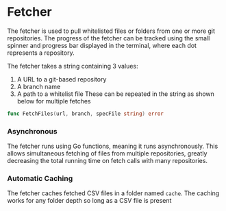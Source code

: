 # Fetcher

The fetcher is used to pull whitelisted files or folders from one or more git repositories. The progress of the fetcher can be tracked using the small spinner and progress bar displayed in the terminal, where each dot represents a repository.

The fetcher takes a string containing 3 values:  
1. A URL to a git-based repository
2. A branch name
3. A path to a whitelist file
These can be repeated in the string as shown below for multiple fetches
```go
func FetchFiles(url, branch, specFile string) error 
```

### Asynchronous
The fetcher runs using Go functions, meaning it runs asynchronously. This allows simultaneous fetching of files from multiple repositories, greatly decreasing the total running time on fetch calls with many repositories.

### Automatic Caching
The fetcher caches fetched CSV files in a folder named `cache`. The caching works for any folder depth so long as a CSV file is present